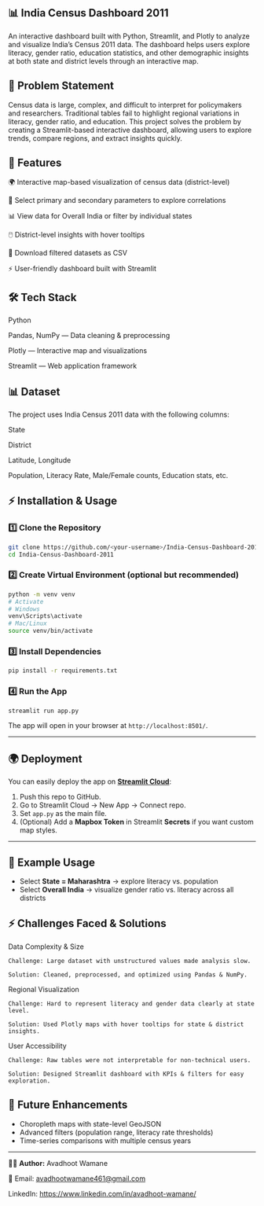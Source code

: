 ## 📊 India Census Dashboard 2011

An interactive dashboard built with Python, Streamlit, and Plotly to analyze and visualize India’s Census 2011 data.
The dashboard helps users explore literacy, gender ratio, education statistics, and other demographic insights at both state and district levels through an interactive map.

## 📝 Problem Statement

Census data is large, complex, and difficult to interpret for policymakers and researchers.
Traditional tables fail to highlight regional variations in literacy, gender ratio, and education.
This project solves the problem by creating a Streamlit-based interactive dashboard, allowing users to explore trends, compare regions, and extract insights quickly.

## 🚀 Features

🌍 Interactive map-based visualization of census data (district-level)

🔎 Select primary and secondary parameters to explore correlations

📊 View data for Overall India or filter by individual states

🖱️ District-level insights with hover tooltips

💾 Download filtered datasets as CSV

⚡ User-friendly dashboard built with Streamlit

## 🛠️ Tech Stack

Python

Pandas, NumPy — Data cleaning & preprocessing

Plotly — Interactive map and visualizations

Streamlit — Web application framework

## 📊 Dataset

The project uses India Census 2011 data with the following columns:

State

District

Latitude, Longitude

Population, Literacy Rate, Male/Female counts, Education stats, etc.


## ⚡ Installation & Usage

### 1️⃣ Clone the Repository

```bash
git clone https://github.com/<your-username>/India-Census-Dashboard-2011.git
cd India-Census-Dashboard-2011
```

### 2️⃣ Create Virtual Environment (optional but recommended)

```bash
python -m venv venv
# Activate
# Windows
venv\Scripts\activate
# Mac/Linux
source venv/bin/activate
```

### 3️⃣ Install Dependencies

```bash
pip install -r requirements.txt
```

### 4️⃣ Run the App

```bash
streamlit run app.py
```

The app will open in your browser at `http://localhost:8501/`.

---

## 🌍 Deployment

You can easily deploy the app on **[Streamlit Cloud](https://streamlit.io/cloud)**:

1. Push this repo to GitHub.
2. Go to Streamlit Cloud → New App → Connect repo.
3. Set `app.py` as the main file.
4. (Optional) Add a **Mapbox Token** in Streamlit **Secrets** if you want custom map styles.

---

## 📌 Example Usage

* Select **State = Maharashtra** → explore literacy vs. population
* Select **Overall India** → visualize gender ratio vs. literacy across all districts

## ⚡ Challenges Faced & Solutions

Data Complexity & Size

    Challenge: Large dataset with unstructured values made analysis slow.

    Solution: Cleaned, preprocessed, and optimized using Pandas & NumPy.

Regional Visualization

    Challenge: Hard to represent literacy and gender data clearly at state level.

    Solution: Used Plotly maps with hover tooltips for state & district insights.

User Accessibility

    Challenge: Raw tables were not interpretable for non-technical users.

    Solution: Designed Streamlit dashboard with KPIs & filters for easy exploration.


## 🔮 Future Enhancements

* Choropleth maps with state-level GeoJSON
* Advanced filters (population range, literacy rate thresholds)
* Time-series comparisons with multiple census years


---

👨‍💻 **Author:** Avadhoot Wamane

📧 Email: avadhootwamane461@gmail.com

LinkedIn: https://www.linkedin.com/in/avadhoot-wamane/
